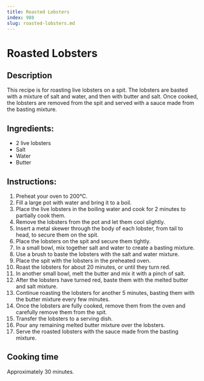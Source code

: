 ```yaml
---
title: Roasted Lobsters
index: 988
slug: roasted-lobsters.md
---
```


# Roasted Lobsters

## Description
This recipe is for roasting live lobsters on a spit. The lobsters are basted with a mixture of salt and water, and then with butter and salt. Once cooked, the lobsters are removed from the spit and served with a sauce made from the basting mixture.

## Ingredients:
- 2 live lobsters
- Salt
- Water
- Butter

## Instructions:
1. Preheat your oven to 200°C.
2. Fill a large pot with water and bring it to a boil.
3. Place the live lobsters in the boiling water and cook for 2 minutes to partially cook them.
4. Remove the lobsters from the pot and let them cool slightly.
5. Insert a metal skewer through the body of each lobster, from tail to head, to secure them on the spit.
6. Place the lobsters on the spit and secure them tightly.
7. In a small bowl, mix together salt and water to create a basting mixture.
8. Use a brush to baste the lobsters with the salt and water mixture.
9. Place the spit with the lobsters in the preheated oven.
10. Roast the lobsters for about 20 minutes, or until they turn red.
11. In another small bowl, melt the butter and mix it with a pinch of salt.
12. After the lobsters have turned red, baste them with the melted butter and salt mixture.
13. Continue roasting the lobsters for another 5 minutes, basting them with the butter mixture every few minutes.
14. Once the lobsters are fully cooked, remove them from the oven and carefully remove them from the spit.
15. Transfer the lobsters to a serving dish.
16. Pour any remaining melted butter mixture over the lobsters.
17. Serve the roasted lobsters with the sauce made from the basting mixture.

## Cooking time
Approximately 30 minutes.
